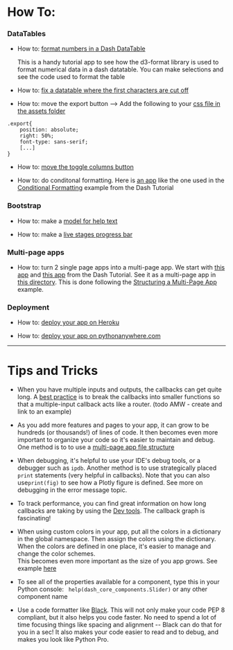 # How To:

### __DataTables__

- How to: [format numbers in a Dash DataTable](https://formattable.pythonanywhere.com/)

    This is a handy tutorial app to see how the d3-format library is used to format numerical data
    in a dash datatable. You can make selections and see the code used to format the table
    
- How to: [fix a datatable where the first characters are cut off](https://community.plotly.com/t/datatable-incorrectly-displayed-at-left-and-right-edge-and-distort-after-update-columns/41265/6)

- How to: move the export button --> Add the following to your [css file in the assets folder](https://dash.plotly.com/external-resources)
```
.export{
    position: absolute;
    right: 50%;
    font-type: sans-serif;
    [...]
}
```

- How to: [move the toggle columns button](https://community.plotly.com/t/datatable-toggle-columns-button-placement-in-python/46768/2)


- How to: do conditonal formatting.  Here is [an app](https://github.com/AnnMarieW/dash-quickstart/blob/master/tips-tricks-and-code-snippets/conditional_formatting.py) 
like the one used in the [Conditional Formatting](https://dash.plotly.com/datatable/conditional-formatting) example from the Dash Tutorial


### __Bootstrap__

- How to: make a [model for help text](https://community.plotly.com/t/any-way-to-create-an-instructions-popout/18828/11?u=annmariew)

- How to: make a [live stages progress bar](https://community.plotly.com/t/live-stage-visualization/45095)

### __Multi-page apps__

 - How to: turn 2 single page apps into a multi-page app. We start with [this app](https://dash.plotly.com/interactive-graphing) 
 and [this app](https://dash.plotly.com/basic-callbacks) from the Dash Tutorial.  See it as a multi-page app in 
 [this directory](https://github.com/AnnMarieW/dash-quickstart/tree/master/tips-tricks-and-code-snippets/multi-page-app).
 This is done following the [Structuring a Multi-Page App](https://dash.plotly.com/urls) example.



### __Deployment__
- How to: [deploy your app on Heroku](https://community.plotly.com/t/deploying-your-dash-app-to-heroku-the-magical-guide/46723)

- How to: [deploy your app on pythonanywhere.com](https://github.com/conradho/dashingdemo)

---


# Tips and Tricks

- When you have multiple inputs and outputs, the callbacks can get quite long.  A 
[best practice](https://github.com/plotly/dash/issues/1054) is to break the callbacks into smaller functions
 so that a multiple-input callback acts like a router. (todo AMW - create and link to an example)

- As you add more features and pages to your app, it can grow to be hundreds (or thousands!) of lines of code. 
 It then becomes even more important to organize your code so it's easier to 
maintain and debug. One method is to to use a [multi-page app file structure](https://dash.plotly.com/urls)

- When debugging, it's helpful to use your IDE's debug tools, or a debugger such as `ipdb`.
Another method is to use strategically placed `print` statements (very helpful in callbacks).
Note that you can also use`print(fig)` to see how a  Plotly figure is defined.  See more on debugging in the error
message topic.

- To track performance, you can find great information on how long callbacks are taking by using the 
[Dev tools](https://dash.plotly.com/devtools).  The callback graph is fascinating!

- When using custom colors in your app, put all the colors in a dictionary in the global namespace. Then assign the colors 
using the dictionary.   When the colors are defined in one place, it's easier to manage and change the color schemes.  
This becomes even more important as the size of you app grows. See example [here](https://github.com/AnnMarieW/dash-quickstart/blob/master/tips-tricks-and-code-snippets/global_color_dict.py)
  
- To see all of the properties available for a component,  type this in your Python console:
``` help(dash_core_components.Slider)```   or any other component name

- Use a code formatter like [Black](https://black.readthedocs.io/en/stable/).  This will not only make your code PEP 8 
compliant, but it also helps you code faster.  No need to spend a lot of time focusing things like 
spacing and alignment --  Black can do that for you in a sec!
It also makes your code easier to read and to debug, and makes you look like Python Pro.
